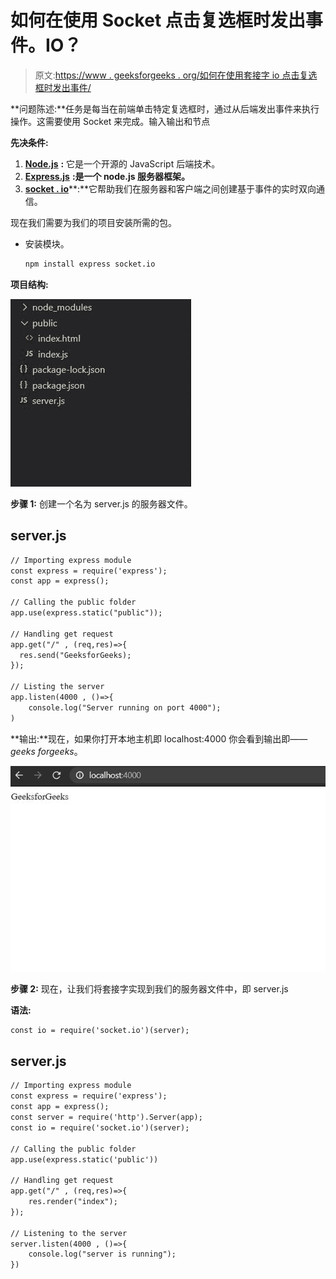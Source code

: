 # 如何在使用 Socket 点击复选框时发出事件。IO？

> 原文:[https://www . geeksforgeeks . org/如何在使用套接字 io 点击复选框时发出事件/](https://www.geeksforgeeks.org/how-to-emit-an-event-when-a-checkbox-is-clicked-using-socket-io/)

**问题陈述:**任务是每当在前端单击特定复选框时，通过从后端发出事件来执行操作。这需要使用 Socket 来完成。输入输出和节点

**先决条件:**

1.  [**Node.js**](https://www.geeksforgeeks.org/nodejs-tutorials/) **:** 它是一个开源的 JavaScript 后端技术。
2.  [**Express.js**](https://www.geeksforgeeks.org/working-of-express-js-middleware-and-its-benefits/) **:是一个 node.js 服务器框架。**
3.  [**socket . io**](https://www.geeksforgeeks.org/introduction-to-sockets-io-in-node/)**:**它帮助我们在服务器和客户端之间创建基于事件的实时双向通信。

现在我们需要为我们的项目安装所需的包。

*   安装模块。

    ```html
    npm install express socket.io
    ```

**项目结构:**

![](img/c4f9ddf73ae1c2485692288e82dfcafe.png)

**步骤 1:** 创建一个名为 server.js 的服务器文件。

## server.js

```html
// Importing express module
const express = require('express'); 
const app = express(); 

// Calling the public folder
app.use(express.static("public")); 

// Handling get request
app.get("/" , (req,res)=>{
  res.send("GeeksforGeeks); 
});

// Listing the server 
app.listen(4000 , ()=>{
    console.log("Server running on port 4000");
)
```

**输出:**现在，如果你打开本地主机即 localhost:4000 你会看到输出即——*geeks forgeeks*。

![](img/a18266a22d0da5eb3801e4731ff6f62b.png)

**步骤 2:** 现在，让我们将套接字实现到我们的服务器文件中，即 server.js

**语法:**

```html
const io = require('socket.io')(server);
```

## server.js

```html
// Importing express module
const express = require('express');
const app = express();
const server = require('http').Server(app);
const io = require('socket.io')(server);

// Calling the public folder
app.use(express.static('public'))

// Handling get request
app.get("/" , (req,res)=>{
    res.render("index");
});

// Listening to the server
server.listen(4000 , ()=>{
    console.log("server is running");
})
```